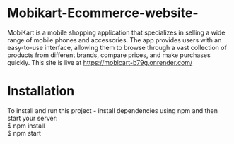 # Mobikart-Ecommerce-website-
MobiKart is a mobile shopping application that specializes in selling a wide range of mobile phones and accessories. The app provides users with an easy-to-use interface, allowing them to browse through a vast collection of products from different brands, compare prices, and make purchases quickly.
This site is live at https://mobicart-b79g.onrender.com/
# Installation
To install and run this project - install dependencies using npm and then start your server: <br />
$ npm install <br />
$ npm start
